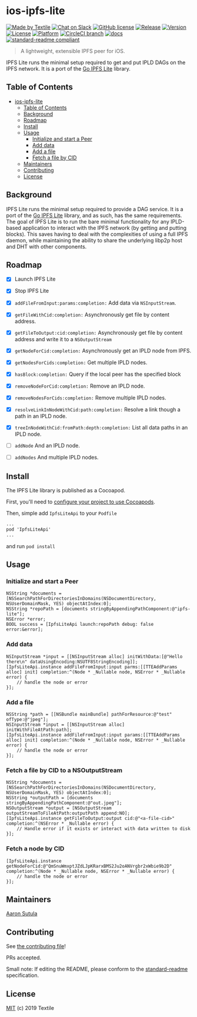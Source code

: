 # ios-ipfs-lite

[![Made by Textile](https://img.shields.io/badge/made%20by-Textile-informational.svg?style=flat-square)](https://textile.io)
[![Chat on Slack](https://img.shields.io/badge/slack-slack.textile.io-informational.svg?style=flat-square)](https://slack.textile.io)
[![GitHub license](https://img.shields.io/github/license/textileio/ios-ipfs-lite.svg?style=flat-square)](./LICENSE)
[![Release](https://img.shields.io/github/release/textileio/ios-ipfs-lite.svg?style=flat-square)](https://github.com/textileio/ios-ipfs-lite/releases/latest)
[![Version](https://img.shields.io/cocoapods/v/IpfsLiteApi.svg?style=flat)](https://cocoapods.org/pods/IpfsLiteApi)
[![License](https://img.shields.io/cocoapods/l/IpfsLiteApi.svg?style=flat)](https://cocoapods.org/pods/IpfsLiteApi)
[![Platform](https://img.shields.io/cocoapods/p/IpfsLiteApi.svg?style=flat)](https://cocoapods.org/pods/IpfsLiteApi)
[![CircleCI branch](https://img.shields.io/circleci/project/github/textileio/ios-ipfs-lite/master.svg?style=flat-square)](https://circleci.com/gh/textileio/ios-ipfs-lite)
[![docs](https://img.shields.io/badge/docs-master-success.svg?style=popout-square)](https://textileio.github.io/ios-ipfs-lite/)
[![standard-readme compliant](https://img.shields.io/badge/standard--readme-OK-green.svg?style=flat-square)](https://github.com/RichardLitt/standard-readme)

> A lightweight, extensible IPFS peer for iOS.

IPFS Lite runs the minimal setup required to get and put IPLD DAGs on the IPFS network. It is a port of the [Go IPFS Lite](https://github.com/hsanjuan/ipfs-lite) library.

## Table of Contents

- [ios-ipfs-lite](#ios-ipfs-lite)
  - [Table of Contents](#table-of-contents)
  - [Background](#background)
  - [Roadmap](#roadmap)
  - [Install](#install)
  - [Usage](#usage)
    - [Initialize and start a Peer](#initialize-and-start-a-peer)
    - [Add data](#add-data)
    - [Add a file](#add-a-file)
    - [Fetch a file by CID](#fetch-a-file-by-cid)
  - [Maintainers](#maintainers)
  - [Contributing](#contributing)
  - [License](#license)

## Background

IPFS Lite runs the minimal setup required to provide a DAG service. It is a port of the [Go IPFS Lite](https://github.com/hsanjuan/ipfs-lite) library, and as such, has the same requirements. The goal of IPFS Lite is to run the bare minimal functionality for any IPLD-based application to interact with the IPFS network (by getting and putting blocks). This saves having to deal with the complexities of using a full IPFS daemon, while maintaining the ability to share the underlying libp2p host and DHT with other components.

## Roadmap

- [x] Launch IPFS Lite
- [x] Stop IPFS Lite
- [x] `addFileFromInput:params:completion:` Add data via `NSInputStream`.
- [x] `getFileWithCid:completion:` Asynchronously get file by content address.
- [x] `getFileToOutput:cid:completion:` Asynchronously get file by content address and write it to a `NSOutputStream`
- [x] `getNodeForCid:completion:` Asynchronously get an IPLD node from IPFS.
- [x] `getNodesForCids:completion:` Get multiple IPLD nodes.
- [x] `hasBlock:completion:` Query if the local peer has the specified block
- [x] `removeNodeForCid:completion:` Remove an IPLD node.
- [x] `removeNodesForCids:completion:` Remove multiple IPLD nodes.
- [x] `resolveLinkInNodeWithCid:path:completion:` Resolve a link though a path in an IPLD node.
- [x] `treeInNodeWithCid:fromPath:depth:completion:` List all data paths in an IPLD node.
- [ ] `addNode` And an IPLD node.
- [ ] `addNodes` And multiple IPLD nodes.


## Install

The IPFS Lite library is published as a Cocoapod.

First, you'll need to [configure your project to use Cocoapods](https://guides.cocoapods.org/using/getting-started.html#getting-started).

Then, simple add `IpfsLiteApi` to your `Podfile`

```cmd
...
pod 'IpfsLiteApi'
...
```

and run `pod install`

## Usage

### Initialize and start a Peer

```objc
NSString *documents = [NSSearchPathForDirectoriesInDomains(NSDocumentDirectory, NSUserDomainMask, YES) objectAtIndex:0];
NSString *repoPath = [documents stringByAppendingPathComponent:@"ipfs-lite"];
NSError *error;
BOOL success = [IpfsLiteApi launch:repoPath debug: false error:&error];
```

### Add data

```objc
NSInputStream *input = [[NSInputStream alloc] initWithData:[@"Hello there\n" dataUsingEncoding:NSUTF8StringEncoding]];
[IpfsLiteApi.instance addFileFromInput:input parms:[[TTEAddParams alloc] init] completion:^(Node * _Nullable node, NSError * _Nullable error) {
    // handle the node or error
}];
```

### Add a file

```objc
NSString *path = [[NSBundle mainBundle] pathForResource:@"test" ofType:@"jpeg"];
NSInputStream *input = [[NSInputStream alloc] initWithFileAtPath:path];
[IpfsLiteApi.instance addFileFromInput:input params:[[TTEAddParams alloc] init] completion:^(Node * _Nullable node, NSError * _Nullable error) {
    // handle the node or error
}];
```

### Fetch a file by CID to a NSOutputStream

```objc
NSString *documents = [NSSearchPathForDirectoriesInDomains(NSDocumentDirectory, NSUserDomainMask, YES) objectAtIndex:0];
NSString *outputPath = [documents stringByAppendingPathComponent:@"out.jpeg"];
NSOutputStream *output = [NSOutputStream outputStreamToFileAtPath:outputPath append:NO];
[IpfsLiteApi.instance getFileToOutput:output cid:@"<a-file-cid>" completion:^(NSError * _Nullable error) {
    // Handle error if it exists or interact with data written to disk
}];
```

### Fetch a node by CID

```objc
[IpfsLiteApi.instance getNodeForCid:@"QmSnuWmxptJZdLJpKRarxBMS2Ju2oANVrgbr2xWbie9b2D" completion:^(Node * _Nullable node, NSError * _Nullable error) {
    // handle the node or error
}];
```

## Maintainers

[Aaron Sutula](https://github.com/asutula)

## Contributing

See [the contributing file](CONTRIBUTING.md)!

PRs accepted.

Small note: If editing the README, please conform to the [standard-readme](https://github.com/RichardLitt/standard-readme) specification.

## License

[MIT](LICENSE) (c) 2019 Textile

